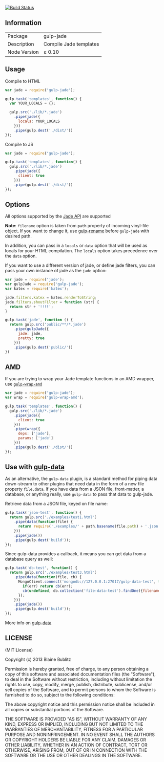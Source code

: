 [![Build Status](https://travis-ci.org/phated/gulp-jade.png?branch=master)](https://travis-ci.org/phated/gulp-jade)

## Information

<table>
<tr>
<td>Package</td><td>gulp-jade</td>
</tr>
<tr>
<td>Description</td>
<td>Compile Jade templates</td>
</tr>
<tr>
<td>Node Version</td>
<td>≥ 0.10</td>
</tr>
</table>

## Usage

Compile to HTML

```javascript
var jade = require('gulp-jade');

gulp.task('templates', function() {
  var YOUR_LOCALS = {};

  gulp.src('./lib/*.jade')
    .pipe(jade({
      locals: YOUR_LOCALS
    }))
    .pipe(gulp.dest('./dist/'))
});
```

Compile to JS

```javascript
var jade = require('gulp-jade');

gulp.task('templates', function() {
  gulp.src('./lib/*.jade')
    .pipe(jade({
      client: true
    }))
    .pipe(gulp.dest('./dist/'))
});
```

## Options

All options supported by the [Jade API](http://jade-lang.com/api/) are supported

__Note:__ `filename` option is taken from `path` property of incoming vinyl-file object. If you want to change it, use [gulp-rename](https://github.com/hparra/gulp-rename) before `gulp-jade` with desired path.

In addition, you can pass in a `locals` or `data` option that will be used as locals for your HTML compilation.  The `locals` option takes precedence over the `data` option.

If you want to use a different version of jade, or define jade filters, you can pass your own instance of jade as the `jade` option:

```javascript
var jade = require('jade');
var gulpJade = require('gulp-jade');
var katex = require('katex');

jade.filters.katex = katex.renderToString;
jade.filters.shoutFilter = function (str) {
  return str + '!!!!';
}

gulp.task('jade', function () {
  return gulp.src('public/**/*.jade')
    .pipe(gulpJade({
      jade: jade,
      pretty: true
    }))
    .pipe(gulp.dest('public/'))
})
```

## AMD

If you are trying to wrap your Jade template functions in an AMD wrapper, use [`gulp-wrap-amd`](https://github.com/phated/gulp-wrap-amd)

```javascript
var jade = require('gulp-jade');
var wrap = require('gulp-wrap-amd');

gulp.task('templates', function() {
  gulp.src('./lib/*.jade')
    .pipe(jade({
      client: true
    }))
    .pipe(wrap({
      deps: ['jade'],
      params: ['jade']
    }))
    .pipe(gulp.dest('./dist/'))
});
```

## Use with [gulp-data](https://www.npmjs.org/package/gulp-data)

As an alternative, the `gulp-data` plugin, is a standard method for piping data down-stream to other plugins that need data in the form of a new file property `file.data`. If you have data from a JSON file, front-matter, a database, or anything really, use `gulp-data` to pass that data to gulp-jade.

Retrieve data from a JSON file, keyed on file name:

```javascript
gulp.task('json-test', function() {
  return gulp.src('./examples/test1.html')
    .pipe(data(function(file) {
      return require('./examples/' + path.basename(file.path) + '.json');
    }))
    .pipe(jade())
    .pipe(gulp.dest('build'));
});
```

Since gulp-data provides a callback, it means you can get data from a database query as well:

```javascript
gulp.task('db-test', function() {
  return gulp.src('./examples/test3.html')
    .pipe(data(function(file, cb) {
      MongoClient.connect('mongodb://127.0.0.1:27017/gulp-data-test', function(err, db) {
        if(err) return cb(err);
        cb(undefined, db.collection('file-data-test').findOne({filename: path.basename(file.path)}));
      });
    }))
    .pipe(jade())
    .pipe(gulp.dest('build'));
});
```

More info on [gulp-data](https://www.npmjs.org/package/gulp-data)

## LICENSE

(MIT License)

Copyright (c) 2013 Blaine Bublitz

Permission is hereby granted, free of charge, to any person obtaining
a copy of this software and associated documentation files (the
"Software"), to deal in the Software without restriction, including
without limitation the rights to use, copy, modify, merge, publish,
distribute, sublicense, and/or sell copies of the Software, and to
permit persons to whom the Software is furnished to do so, subject to
the following conditions:

The above copyright notice and this permission notice shall be
included in all copies or substantial portions of the Software.

THE SOFTWARE IS PROVIDED "AS IS", WITHOUT WARRANTY OF ANY KIND,
EXPRESS OR IMPLIED, INCLUDING BUT NOT LIMITED TO THE WARRANTIES OF
MERCHANTABILITY, FITNESS FOR A PARTICULAR PURPOSE AND
NONINFRINGEMENT. IN NO EVENT SHALL THE AUTHORS OR COPYRIGHT HOLDERS BE
LIABLE FOR ANY CLAIM, DAMAGES OR OTHER LIABILITY, WHETHER IN AN ACTION
OF CONTRACT, TORT OR OTHERWISE, ARISING FROM, OUT OF OR IN CONNECTION
WITH THE SOFTWARE OR THE USE OR OTHER DEALINGS IN THE SOFTWARE.
